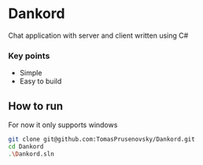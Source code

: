 # Dankord
Chat application with server and client written using C#

### Key points
- Simple
- Easy to build


## How to run
For now it only supports windows
```bash
git clone git@github.com:TomasPrusenovsky/Dankord.git
cd Dankord
.\Dankord.sln
```